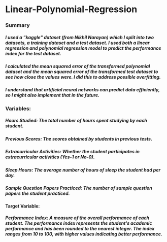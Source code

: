 # Linear-Polynomial-Regression
### Summary
##### I used a "kaggle" dataset (from Nikhil Narayan) which I split into two datasets, a training dataset and a test dataset. I used both a linear regression and polynomial regression model to predict the performance index for the test dataset.

##### I calculated the mean squared error of the transformed polynomial dataset and the mean squared error of the transformed test dataset to see how close the values were. I did this to address possible overfitting.

##### I understand that artificial neural networks can predict data efficiently, so I might also implement that in the future.

### Variables:
##### Hours Studied: The total number of hours spent studying by each student.
##### Previous Scores: The scores obtained by students in previous tests.
##### Extracurricular Activities: Whether the student participates in extracurricular activities (Yes-1 or No-0).
##### Sleep Hours: The average number of hours of sleep the student had per day.
##### Sample Question Papers Practiced: The number of sample question papers the student practiced.
#### Target Variable:

##### Performance Index: A measure of the overall performance of each student. The performance index represents the student's academic performance and has been rounded to the nearest integer. The index ranges from 10 to 100, with higher values indicating better performance.
